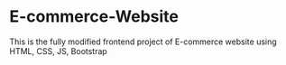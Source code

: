 # E-commerce-Website
This is the fully modified frontend project of E-commerce website using HTML, CSS, JS, Bootstrap
